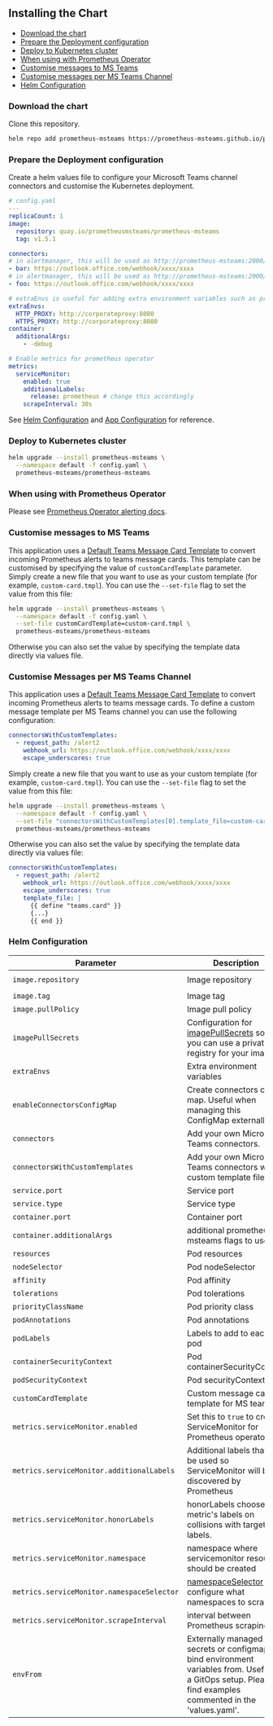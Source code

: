 ## Installing the Chart

<!-- vim-markdown-toc GFM -->

- [Download the chart](#download-the-chart)
- [Prepare the Deployment configuration](#prepare-the-deployment-configuration)
- [Deploy to Kubernetes cluster](#deploy-to-kubernetes-cluster)
- [When using with Prometheus Operator](#when-using-with-prometheus-operator)
- [Customise messages to MS Teams](#customise-messages-to-ms-teams)
- [Customise messages per MS Teams Channel](#customise-messages-per-ms-teams-channel)
- [Helm Configuration](#helm-configuration)

<!-- vim-markdown-toc -->


### Download the chart

Clone this repository.

```bash
helm repo add prometheus-msteams https://prometheus-msteams.github.io/prometheus-msteams/
```

### Prepare the Deployment configuration

Create a helm values file to configure your Microsoft Teams channel connectors and customise the Kubernetes deployment.

```yaml
# config.yaml
---
replicaCount: 1
image:
  repository: quay.io/prometheusmsteams/prometheus-msteams
  tag: v1.5.1

connectors:
# in alertmanager, this will be used as http://prometheus-msteams:2000/bar
- bar: https://outlook.office.com/webhook/xxxx/xxxx
# in alertmanager, this will be used as http://prometheus-msteams:2000/foo
- foo: https://outlook.office.com/webhook/xxxx/xxxx

# extraEnvs is useful for adding extra environment variables such as proxy settings
extraEnvs:
  HTTP_PROXY: http://corporateproxy:8080
  HTTPS_PROXY: http://corporateproxy:8080
container:
  additionalArgs:
    - -debug

# Enable metrics for prometheus operator
metrics:
  serviceMonitor:
    enabled: true
    additionalLabels:
      release: prometheus # change this accordingly
    scrapeInterval: 30s
```

See [Helm Configuration](#helm-configuration) and [App Configuration](https://github.com/prometheus-msteams/prometheus-msteams#configuration) for reference.


### Deploy to Kubernetes cluster

```bash
helm upgrade --install prometheus-msteams \
  --namespace default -f config.yaml \
  prometheus-msteams/prometheus-msteams
```

### When using with Prometheus Operator

Please see [Prometheus Operator alerting docs](https://github.com/coreos/prometheus-operator/blob/master/Documentation/user-guides/alerting.md).

### Customise messages to MS Teams

This application uses a [Default Teams Message Card Template](./prometheus-msteams/card.tmpl) to convert incoming Prometheus alerts to teams message cards.
This template can be customised by specifying the value of `customCardTemplate` parameter.
Simply create a new file that you want to use as your custom template (for example, `custom-card.tmpl`).
You can use the `--set-file` flag to set the value from this file:

```bash
helm upgrade --install prometheus-msteams \
  --namespace default -f config.yaml \
  --set-file customCardTemplate=custom-card.tmpl \
  prometheus-msteams/prometheus-msteams
```

Otherwise you can also set the value by specifying the template data directly via values file.

### Customise Messages per MS Teams Channel

This application uses a [Default Teams Message Card Template](./prometheus-msteams/card.tmpl) to convert incoming Prometheus alerts to teams message cards.
To define a custom message template per MS Teams channel you can use the following configuration:

```yaml
connectorsWithCustomTemplates:
  - request_path: /alert2
    webhook_url: https://outlook.office.com/webhook/xxxx/xxxx
    escape_underscores: true
```

Simply create a new file that you want to use as your custom template (for example, `custom-card.tmpl`).
You can use the `--set-file` flag to set the value from this file:

```bash
helm upgrade --install prometheus-msteams \
  --namespace default -f config.yaml \
  --set-file "connectorsWithCustomTemplates[0].template_file=custom-card.tmpl" \
  prometheus-msteams/prometheus-msteams
```

Otherwise you can also set the value by specifying the template data directly via values file:

```yaml
connectorsWithCustomTemplates:
  - request_path: /alert2
    webhook_url: https://outlook.office.com/webhook/xxxx/xxxx
    escape_underscores: true
    template_file: |
      {{ define "teams.card" }}
      {...}
      {{ end }}
```

### Helm Configuration

| Parameter                                  | Description                                                                                                                                                   | Default                                         |
| ------------------------------------------ | ------------------------------------------------------------------------------------------------------------------------------------------------------------- | ----------------------------------------------- |
| `image.repository`                         | Image repository                                                                                                                                              | `quay.io/prometheusmsteams/prometheus-msteams`  |
| `image.tag`                                | Image tag                                                                                                                                                     | `v1.5.1`                                        |
| `image.pullPolicy`                         | Image pull policy                                                                                                                                             | `Always`                                        |
| `imagePullSecrets`                         | Configuration for [imagePullSecrets](https://kubernetes.io/docs/tasks/configure-pod-container/pull-image-private-registry/#create-a-pod-that-uses-your-secret) so that you can use a private registry for your image | `[]` |
| `extraEnvs`                                | Extra environment variables                                                                                                                                   | `{}`                                            |
| `enableConnectorsConfigMap`                | Create connectors config map. Useful when managing this ConfigMap externally                                                                                  | `true`                                            |
| `connectors`                               | Add your own Microsoft Teams connectors.                                                                                                                      | `[]`                                            |
| `connectorsWithCustomTemplates`            | Add your own Microsoft Teams connectors with custom template file.                                                                                            | `[]`                                            |
| `service.port`                             | Service port                                                                                                                                                  | `2000`                                          |
| `service.type`                             | Service type                                                                                                                                                  | `ClusterIP`                                     |
| `container.port`                           | Container port                                                                                                                                                | `2000`                                          |
| `container.additionalArgs`                 | additional prometheus-msteams flags to use                                                                                                                    | `{}`                                            |
| `resources`                                | Pod resources                                                                                                                                                 | See [default](./values.yaml)                    |
| `nodeSelector`                             | Pod nodeSelector                                                                                                                                              | `{}`                                            |
| `affinity`                                 | Pod affinity                                                                                                                                                  | `{}`                                            |
| `tolerations`                              | Pod tolerations                                                                                                                                               | `{}`                                            |
| `priorityClassName`                        | Pod priority class                                                                                                                                            | `""`                                            |
| `podAnnotations`                           | Pod annotations                                                                                                                                               | `{}`                                            |
| `podLabels`                                | Labels to add to each pod                                                                                                                                     | `{}`                                            |
| `containerSecurityContext`                 | Pod containerSecurityContext                                                                                                                                  | `{}`                                            |
| `podSecurityContext`                       | Pod securityContext                                                                                                                                           | See [default](./values.yaml)                    |
| `customCardTemplate`                       | Custom message card template for MS teams                                                                                                                     | `""`                                            |
| `metrics.serviceMonitor.enabled`           | Set this to `true` to create ServiceMonitor for Prometheus operator                                                                                           | `false`                                         |
| `metrics.serviceMonitor.additionalLabels`  | Additional labels that can be used so ServiceMonitor will be discovered by Prometheus                                                                         | `{}`                                            |
| `metrics.serviceMonitor.honorLabels`       | honorLabels chooses the metric's labels on collisions with target labels.                                                                                     | `false`                                         |
| `metrics.serviceMonitor.namespace`         | namespace where servicemonitor resource should be created                                                                                                     | `release namespace`                             |
| `metrics.serviceMonitor.namespaceSelector` | [namespaceSelector](https://github.com/coreos/prometheus-operator/blob/v0.34.0/Documentation/api.md#namespaceselector) to configure what namespaces to scrape | `release namespace`                             |
| `metrics.serviceMonitor.scrapeInterval`    | interval between Prometheus scraping                                                                                                                          | `30s`                                           |
| `envFrom`                                  | Externally managed secrets or configmaps to bind environment variables from. Useful in a GitOps setup. Please find examples commented in the 'values.yaml'.   | `{}`                                            |
